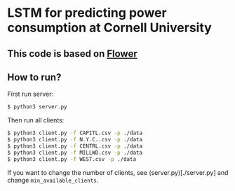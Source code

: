 # LSTM for predicting power consumption at Cornell University
## This code is based on [Flower](https://flower.dev/)
## How to run?
First run server:
```sh
$ python3 server.py
```

Then run all clients:
```sh
$ python3 client.py -f CAPITL.csv -p ./data
$ python3 client.py -f N.Y.C..csv -p ./data
$ python3 client.py -f CENTRL.csv -p ./data
$ python3 client.py -f MILLWD.csv -p ./data
$ python3 client.py -f WEST.csv -p ./data
```

If you want to change the number of clients, see (server.py)[./server.py] and change `min_available_clients`. 